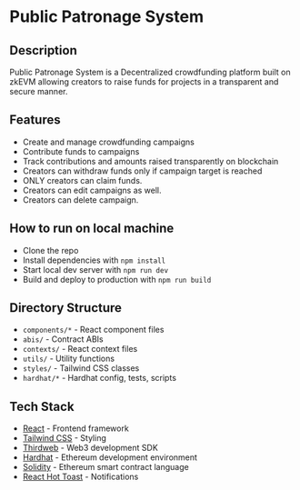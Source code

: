 # Public Patronage System

## Description

Public Patronage System is a Decentralized crowdfunding platform built on zkEVM allowing creators to raise funds for projects in a transparent and secure manner.

## Features

- Create and manage crowdfunding campaigns
- Contribute funds to campaigns
- Track contributions and amounts raised transparently on blockchain  
- Creators can withdraw funds only if campaign target is reached
- ONLY creators can claim funds.
- Creators can edit campaigns as well.
- Creators can delete campaign.

## How to run on local machine

- Clone the repo
- Install dependencies with `npm install`  
- Start local dev server with `npm run dev`
- Build and deploy to production with `npm run build` 

## Directory Structure

- `components/*` - React component files
- `abis/` - Contract ABIs
- `contexts/` - React context files
- `utils/` - Utility functions 
- `styles/` - Tailwind CSS classes
- `hardhat/*` - Hardhat config, tests, scripts

## Tech Stack

- [React](https://reactjs.org/) - Frontend framework
- [Tailwind CSS](https://tailwindcss.com/) - Styling
- [Thirdweb](https://thirdweb.com/) - Web3 development SDK
- [Hardhat](https://hardhat.org/) - Ethereum development environment
- [Solidity](https://docs.soliditylang.org/en/v0.8.17/) - Ethereum smart contract language
- [React Hot Toast](https://react-hot-toast.com/) - Notifications
